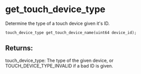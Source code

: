 # get_touch_device_type
Determine the type of a touch device given it's ID.

`touch_device_type get_touch_device_name(uint64 device_id);`

## Returns:
touch_device_type: The type of the given device, or TOUCH_DEVICE_TYPE_INVALID if a bad ID is given.
